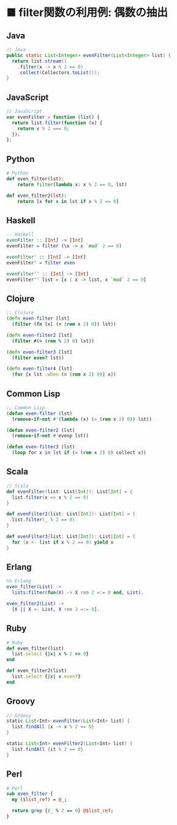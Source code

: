 ■ filter関数の利用例: 偶数の抽出
==============================
## Java
```java
// Java
public static List<Integer> evenFilter(List<Integer> list) {
  return list.stream()
    .filter(x -> x % 2 == 0)
    .collect(Collectors.toList());
}
```


## JavaScript
```javascript
// JavaScript
var evenFilter = function (list) {
  return list.filter(function (x) {
    return x % 2 === 0;
  });
};
```


## Python
```python
# Python
def even_filter(lst):
    return filter(lambda x: x % 2 == 0, lst)

def even_filter2(lst):
    return [x for x in lst if x % 2 == 0]
```


## Haskell
```haskell
-- Haskell
evenFilter :: [Int] -> [Int]
evenFilter = filter (\x -> x `mod` 2 == 0)

evenFilter' :: [Int] -> [Int]
evenFilter' = filter even

evenFilter'' :: [Int] -> [Int]
evenFilter'' list = [x | x -> list, x `mod` 2 == 0]
```


## Clojure
```clojure
;; Clojure
(defn even-filter [lst]
  (filter (fn [x] (= (rem x 2) 0)) lst))

(defn even-filter2 [lst]
  (filter #(= (rem % 2) 0) lst))

(defn even-filter3 [lst]
  (filter even? lst))

(defn even-filter4 [lst]
  (for [x lst :when (= (rem x 2) 0)] x))
```


## Common Lisp
```lisp
;; Common Lisp
(defun even-filter (lst)
  (remove-if-not #'(lambda (x) (= (rem x 2) 0)) lst))

(defun even-filter2 (lst)
  (remove-if-not #'evenp lst))

(defun even-filter3 (lst)
  (loop for x in lst if (= (rem x 2) 0) collect x))
```


## Scala
```scala
// Scala
def evenFilter(list: List[Int]): List[Int] = {
  list.filter(x => x % 2 == 0)
}

def evenFilter2(list: List[Int]): List[Int] = {
  list.filter(_ % 2 == 0)
}

def evenFilter3(list: List[Int]): List[Int] = {
  for (x <- list if x % 2 == 0) yield x
}
```


## Erlang
```erlang
%% Erlang
even_filter(List) ->
  lists:filter(fun(X) -> X rem 2 =:= 0 end, List).

even_filter2(List) ->
  [X || X <- List, X rem 2 =:= 0].
```


## Ruby
```ruby
# Ruby
def even_filter(list)
  list.select {|x| x % 2 == 0}
end

def even_filter2(list)
  list.select {|x| x.even?}
end
```


## Groovy
```groovy
// Groovy
static List<Int> evenFilter(List<Int> list) {
  list.findAll {x -> x % 2 == 0}
}

static List<Int> evenFilter2(List<Int> list) {
  list.findAll {it % 2 == 0}
}
```


## Perl
```perl
# Perl
sub even_filter {
  my ($list_ref) = @_;

  return grep {$_ % 2 == 0} @$list_ref;
}
```
